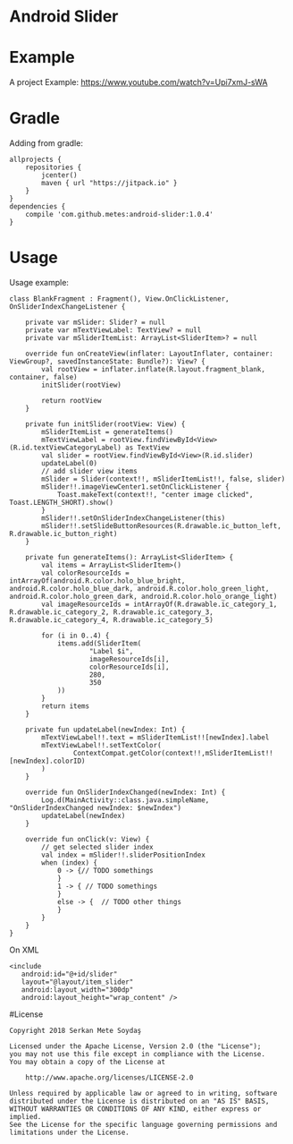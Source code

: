 # Android Slider

# Example
A project Example: https://www.youtube.com/watch?v=Upi7xmJ-sWA

# Gradle 
Adding from gradle:

    allprojects {
        repositories { 
            jcenter()
            maven { url "https://jitpack.io" }
        }
    }
    dependencies {
        compile 'com.github.metes:android-slider:1.0.4'
    }
    

# Usage
Usage example:


    class BlankFragment : Fragment(), View.OnClickListener, OnSliderIndexChangeListener {

        private var mSlider: Slider? = null
        private var mTextViewLabel: TextView? = null
        private var mSliderItemList: ArrayList<SliderItem>? = null

        override fun onCreateView(inflater: LayoutInflater, container: ViewGroup?, savedInstanceState: Bundle?): View? {
            val rootView = inflater.inflate(R.layout.fragment_blank, container, false)
            initSlider(rootView)

            return rootView
        }

        private fun initSlider(rootView: View) {
            mSliderItemList = generateItems()
            mTextViewLabel = rootView.findViewById<View>(R.id.textViewCategoryLabel) as TextView
            val slider = rootView.findViewById<View>(R.id.slider)
            updateLabel(0)
            // add slider view items
            mSlider = Slider(context!!, mSliderItemList!!, false, slider)
            mSlider!!.imageViewCenter1.setOnClickListener {
                Toast.makeText(context!!, "center image clicked", Toast.LENGTH_SHORT).show()
            }
            mSlider!!.setOnSliderIndexChangeListener(this)
            mSlider!!.setSlideButtonResources(R.drawable.ic_button_left, R.drawable.ic_button_right)
        }

        private fun generateItems(): ArrayList<SliderItem> {
            val items = ArrayList<SliderItem>()
            val colorResourceIds = intArrayOf(android.R.color.holo_blue_bright, android.R.color.holo_blue_dark, android.R.color.holo_green_light, android.R.color.holo_green_dark, android.R.color.holo_orange_light)
            val imageResourceIds = intArrayOf(R.drawable.ic_category_1, R.drawable.ic_category_2, R.drawable.ic_category_3, R.drawable.ic_category_4, R.drawable.ic_category_5)

            for (i in 0..4) {
                items.add(SliderItem(
                        "Label $i",
                        imageResourceIds[i],
                        colorResourceIds[i],
                        280,
                        350
                ))
            }
            return items
        }

        private fun updateLabel(newIndex: Int) {
            mTextViewLabel!!.text = mSliderItemList!![newIndex].label
            mTextViewLabel!!.setTextColor(
                    ContextCompat.getColor(context!!,mSliderItemList!![newIndex].colorID)
            )
        }

        override fun OnSliderIndexChanged(newIndex: Int) {
            Log.d(MainActivity::class.java.simpleName, "OnSliderIndexChanged newIndex: $newIndex")
            updateLabel(newIndex)
        }

        override fun onClick(v: View) {
            // get selected slider index
            val index = mSlider!!.sliderPositionIndex
            when (index) {
                0 -> {// TODO somethings
                }
                1 -> { // TODO somethings
                }
                else -> {  // TODO other things
                }
            }
        }
    }
   

On XML

    <include
       android:id="@+id/slider"
       layout="@layout/item_slider"
       android:layout_width="300dp"
       android:layout_height="wrap_content" />
       
       
      
#License  
     
    Copyright 2018 Serkan Mete Soydaş

    Licensed under the Apache License, Version 2.0 (the "License");
    you may not use this file except in compliance with the License.
    You may obtain a copy of the License at

        http://www.apache.org/licenses/LICENSE-2.0

    Unless required by applicable law or agreed to in writing, software
    distributed under the License is distributed on an "AS IS" BASIS,
    WITHOUT WARRANTIES OR CONDITIONS OF ANY KIND, either express or implied.
    See the License for the specific language governing permissions and
    limitations under the License.

